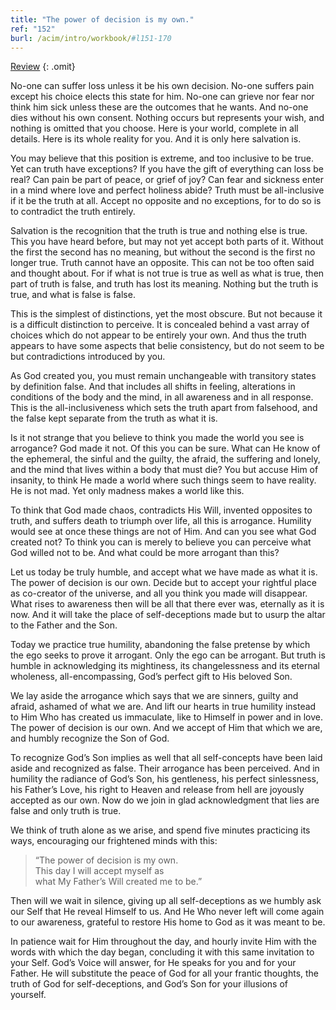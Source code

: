 ```yaml
---
title: "The power of decision is my own."
ref: "152"
burl: /acim/intro/workbook/#l151-170
---
```


<a class="hide-review" href="/workbook/l171/#l152">Review</a>
{: .omit}

No-one can suffer loss unless it be his own decision. No-one suffers
pain except his choice elects this state for him. No-one can grieve nor
fear nor think him sick unless these are the outcomes that he wants. And
no-one dies without his own consent. Nothing occurs but represents your
wish, and nothing is omitted that you choose. Here is your world,
complete in all details. Here is its whole reality for you. And it is
only here salvation is.

You may believe that this position is extreme, and too inclusive to be
true. Yet can truth have exceptions? If you have the gift of everything
can loss be real? Can pain be part of peace, or grief of joy? Can fear
and sickness enter in a mind where love and perfect holiness abide?
Truth must be all-inclusive if it be the truth at all. Accept no
opposite and no exceptions, for to do so is to contradict the truth
entirely.

Salvation is the recognition that the truth is true and nothing else is
true. This you have heard before, but may not yet accept both parts of
it. Without the first the second has no meaning, but without the second
is the first no longer true. Truth cannot have an opposite. This can not
be too often said and thought about. For if what is not true is true as
well as what is true, then part of truth is false, and truth has lost
its meaning. Nothing but the truth is true, and what is false is false.

This is the simplest of distinctions, yet the most obscure. But not
because it is a difficult distinction to perceive. It is concealed
behind a vast array of choices which do not appear to be entirely your
own. And thus the truth appears to have some aspects that belie
consistency, but do not seem to be but contradictions introduced by you.

As God created you, you must remain unchangeable with transitory states
by definition false. And that includes all shifts in feeling,
alterations in conditions of the body and the mind, in all awareness and
in all response. This is the all-inclusiveness which sets the truth
apart from falsehood, and the false kept separate from the truth as what
it is.

Is it not strange that you believe to think you made the world
you see is arrogance? God made it not. Of this you can be sure. What can
He know of the ephemeral, the sinful and the guilty, the afraid, the
suffering and lonely, and the mind that lives within a body that must
die? You but accuse Him of insanity, to think He made a world where such
things seem to have reality. He is not mad. Yet only madness makes a
world like this.

To think that God made chaos, contradicts His Will, invented opposites
to truth, and suffers death to triumph over life, all this is arrogance.
Humility would see at once these things are not of Him. And can you see
what God created not? To think you can is merely to believe you can
perceive what God willed not to be. And what could be more arrogant than
this?

Let us today be truly humble, and accept what we have made as what it
is. The power of decision is our own. Decide but to accept your rightful
place as co-creator of the universe, and all you think you made will
disappear. What rises to awareness then will be all that there ever was,
eternally as it is now. And it will take the place of self-deceptions
made but to usurp the altar to the Father and the Son.

Today we practice true humility, abandoning the false pretense by which
the ego seeks to prove it arrogant. Only the ego can be arrogant. But
truth is humble in acknowledging its mightiness, its changelessness and
its eternal wholeness, all-encompassing, God’s perfect gift to His
beloved Son.

We lay aside the arrogance which says that we are sinners, guilty and
afraid, ashamed of what we are. And lift our hearts in true humility
instead to Him Who has created us immaculate, like to Himself in power
and in love. The power of decision is our own. And we accept of Him that
which we are, and humbly recognize the Son of God.

To recognize God’s Son implies as well that all self-concepts have been
laid aside and recognized as false. Their arrogance has been perceived.
And in humility the radiance of God’s Son, his gentleness, his perfect
sinlessness, his Father’s Love, his right to Heaven and release from
hell are joyously accepted as our own. Now do we join in glad
acknowledgment that lies are false and only truth is true.

We think of truth alone as we arise, and spend five minutes practicing
its ways, encouraging our frightened minds with this:

> “The power of decision is my own.<br/>
> This day I will accept myself as<br/>
> what My Father’s Will created me to be.”

Then will we wait in silence, giving up all self-deceptions as we humbly
ask our Self that He reveal Himself to us. And He Who never left will
come again to our awareness, grateful to restore His home to God as it
was meant to be.

In patience wait for Him throughout the day, and hourly invite Him with
the words with which the day began, concluding it with this same
invitation to your Self. God’s Voice will answer, for He speaks for you
and for your Father. He will substitute the peace of God for all your
frantic thoughts, the truth of God for self-deceptions, and God’s Son
for your illusions of yourself.

